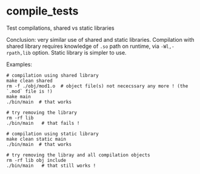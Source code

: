 # compile_tests
Test compilations, shared vs static libraries

Conclusion: very similar use of shared and static libraries. Compilation with shared library requires knowledge of `.so` path on runtime, via `-Wl,-rpath,lib` option. Static library is simpler to use.

Examples:

```
# compilation using shared library
make clean shared
rm -f ./obj/mod1.o  # object file(s) not nececssary any more ! (the `.mod` file is !)
make main
./bin/main  # that works

# try removing the library
rm -rf lib
./bin/main   # that fails !

# compilation using static library
make clean static main
./bin/main  # that works

# try removing the libray and all compilation objects
rm -rf lib obj include
./bin/main   # that still works !
```

